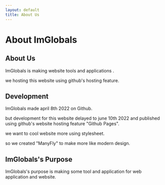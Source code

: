 ```yaml
---
layout: default
title: About Us
---
```

# About ImGlobals

## About Us

ImGlobals is making website tools and applications .

we hosting this website using github's hosting feature.

## Development

ImGlobals made april 8th 2022 on Github.

but development for this website delayed to june 10th 2022 and published using github's website hosting feature "Github Pages".

we want to cool website more using stylesheet.

so we created "ManyFly" to make more like modern design.

## ImGlobals's Purpose

ImGlobals's purpose is making some tool and application for web application and website.